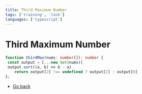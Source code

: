 ```yaml
---
title: Third Maximum Number
tags: ['training', 'task']
languages: ['typescript']
---
```

# Third Maximum Number

```typescript
function thirdMax(nums: number[]): number {
 const output = [...new Set(nums)]
 output.sort((a, b) => b - a)
    return output[2] !== undefined ? output[2] : output[0]
};
```

* [Go back](../readme.md)